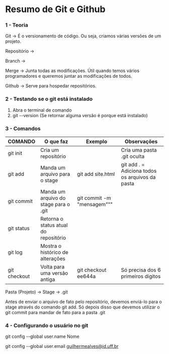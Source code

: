 # Resumo de Git e Github

### 1 - Teoria

Git -> É o versionamento de código. Ou seja, criamos várias versões de um projeto.

Repositório ->

Branch ->

Merge -> Junta todas as modificações. Útil quando temos vários programadores e queremos juntar as modificações de todos.

Github -> Serve para hospedar repositórios.

### 2 - Testando se o git está instalado

1. Abra o terminal de comando
2. git --version (Se retornar alguma versão é porque está instalado)

### 3 - Comandos

| COMANDO      | O que faz                              | Exemplo                    | Observações                                   |
| ------------ | -------------------------------------- | -------------------------- | ----------------------------------------------- |
| git init     | Cria um repositório                   |                            | Cria uma pasta .git oculta                      |
| git add      | Manda um arquivo para o stage          | git add site.html          | git add . = Adiciona todos os arquivos da pasta |
| git commit   | Manda um arquivo do stage para o .git  | git commit -m "mensagem""" |                                                 |
| git status   | Retorna o status atual do repositório |                            |                                                 |
| git log      | Mostra o histórico de alterações    |                            |                                                 |
| git checkout | Volta para uma versão antiga          | git checkout ee644a        | Só precisa dos 6 primeiros digitos             |

Pasta (Projeto) -> Stage -> .git

Antes de enviar o arquivo de fato pelo repositório, devemos enviá-lo para o stage através do comando git add. Só depois disso que devemos utilizar o git commit para mandar de fato para a pasta .git

### 4 - Configurando o usuário no git

git config --global user.name Nome

git config --global user.email guilhermealves@id.uff.br
